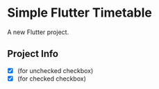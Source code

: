 # Simple Flutter Timetable

A new Flutter project.

## Project Info

- [x] (for unchecked checkbox)
- [x] (for checked checkbox)
